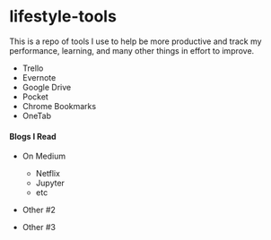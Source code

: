 # lifestyle-tools
This is a repo of tools I use to help be more productive and track my performance, learning, and many other things in effort to improve.

- Trello
- Evernote
- Google Drive
- Pocket
- Chrome Bookmarks
- OneTab


#### Blogs I Read

- On Medium
  - Netflix
  - Jupyter
  - etc
  
- Other #2
- Other #3
